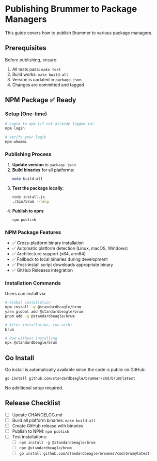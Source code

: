 # Publishing Brummer to Package Managers

This guide covers how to publish Brummer to various package managers.

## Prerequisites

Before publishing, ensure:
1. All tests pass: `make test`
2. Build works: `make build-all`
3. Version is updated in `package.json`
4. Changes are committed and tagged

## NPM Package ✅ Ready

### Setup (One-time)
```bash
# Login to npm (if not already logged in)
npm login

# Verify your login
npm whoami
```

### Publishing Process
1. **Update version** in `package.json`
2. **Build binaries** for all platforms:
   ```bash
   make build-all
   ```
3. **Test the package locally**:
   ```bash
   node install.js
   ./bin/brum --help
   ```
4. **Publish to npm**:
   ```bash
   npm publish
   ```

### NPM Package Features
- ✅ Cross-platform binary installation
- ✅ Automatic platform detection (Linux, macOS, Windows)
- ✅ Architecture support (x64, arm64)
- ✅ Fallback to local binaries during development
- ✅ Post-install script downloads appropriate binary
- ✅ GitHub Releases integration

### Installation Commands
Users can install via:
```bash
# Global installation
npm install -g @standardbeagle/brum
yarn global add @standardbeagle/brum
pnpm add -g @standardbeagle/brum

# After installation, run with:
brum

# Run without installing
npx @standardbeagle/brum
```

## Go Install

Go install is automatically available since the code is public on GitHub:

```bash
go install github.com/standardbeagle/brummer/cmd/brum@latest
```

No additional setup required.

## Release Checklist

- [ ] Update CHANGELOG.md
- [ ] Build all platform binaries: `make build-all`
- [ ] Create GitHub release with binaries
- [ ] Publish to NPM: `npm publish`
- [ ] Test installations:
  - [ ] `npm install -g @standardbeagle/brum`
  - [ ] `npx @standardbeagle/brum`
  - [ ] `go install github.com/standardbeagle/brummer/cmd/brum@latest`